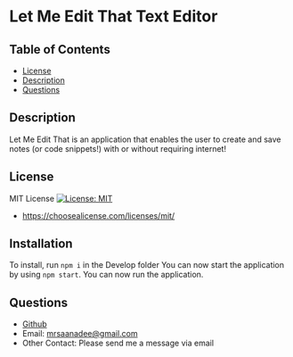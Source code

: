 # Let Me Edit That Text Editor

## Table of Contents
* [License](#license)  
* [Description](#description)
* [Questions](#questions)

## Description <a name="description"></a>   
Let Me Edit That is an application that enables the user to create and save notes (or code snippets!) with or without requiring internet! 

## License <a name="license"></a>  
MIT License [![License: MIT](https://img.shields.io/badge/License-MIT-yellow.svg)](https://opensource.org/licenses/MIT)
* https://choosealicense.com/licenses/mit/

## Installation <a name="installation"></a>  
To install, run ```npm i``` in the Develop folder
You can now start the application by using ```npm start```.  You can now run the application.



## Questions <a name="questions"></a>  
* [Github](https://github.com/marissa-a-darr)
* Email: mrsaanadee@gmail.com
* Other Contact: Please send me a message via email 
